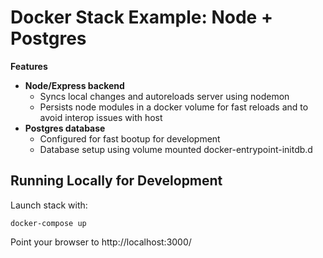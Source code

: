 # Docker Stack Example: Node + Postgres

**Features**

- **Node/Express backend**
  - Syncs local changes and autoreloads server using nodemon
  - Persists node modules in a docker volume for fast reloads and to avoid interop issues with host
- **Postgres database**
  - Configured for fast bootup for development
  - Database setup using volume mounted docker-entrypoint-initdb.d

## Running Locally for Development

Launch stack with:

	docker-compose up

Point your browser to http://localhost:3000/
